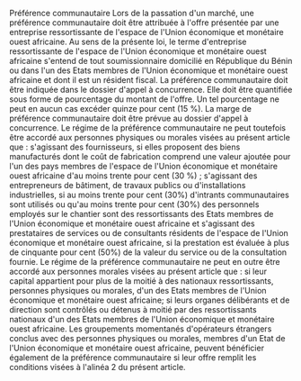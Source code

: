Préférence communautaire
Lors de la passation d'un marché, une préférence communautaire doit
être attribuée à l'offre présentée par une entreprise ressortissante de
l'espace de l'Union économique et monétaire ouest africaine.
Au sens de la présente loi, le terme d'entreprise ressortissante de
l'espace de l'Union économique et monétaire ouest africaine s'entend de
tout soumissionnaire domicilié en République du Bénin ou dans l'un des
Etats membres de l'Union économique et monétaire ouest africaine et
dont il est un résident fiscal.
La préférence communautaire doit être indiquée dans le dossier d'appel
à concurrence. Elle doit être quantifiée sous forme de pourcentage du
montant de l'offre. Un tel pourcentage ne peut en aucun cas excéder
quinze pour cent (15 %).
La marge de préférence communautaire doit être prévue au dossier
d'appel à concurrence.
Le régime de la préférence communautaire ne peut toutefois être accordé
aux personnes physiques ou morales visées au présent article que :
s'agissant des fournisseurs, si elles proposent des biens
manufacturés dont le coût de fabrication comprend une valeur ajoutée
pour l'un des pays membres de l'espace de l'Union économique et
monétaire ouest africaine d'au moins trente pour cent (30 %) ;
s'agissant des entrepreneurs de bâtiment, de travaux publics ou
d'installations industrielles, si au moins trente pour cent (30%)
d'intrants communautaires sont utilisés ou qu'au moins trente pour
cent (30%) des personnels employés sur le chantier sont des
ressortissants des Etats membres de l'Union économique et monétaire
ouest africaine et
s'agissant des prestataires de services ou de consultants résidents
de l'espace de l'Union économique et monétaire ouest africaine, si
la prestation est évaluée à plus de cinquante pour cent (50%) de la
valeur du service ou de la consultation fournie.
Le régime de la préférence communautaire ne peut en outre être accordé
aux personnes morales visées au présent article que :
si leur capital appartient pour plus de la moitié à des nationaux
ressortissants, personnes physiques ou morales, d'un des Etats
membres de l'Union économique et monétaire ouest africaine;
si leurs organes délibérants et de direction sont contrôlés ou détenus
à moitié par des ressortissants nationaux d'un des Etats membres de
l'Union économique et monétaire ouest africaine.
Les groupements momentanés d'opérateurs étrangers conclus avec des
personnes physiques ou morales, membres d'un Etat de l'Union
économique et monétaire ouest africaine, peuvent bénéficier également de
la préférence communautaire si leur offre remplit les conditions visées
à l'alinéa 2 du présent article.